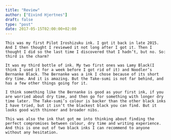 ```yaml
---
title: "Review"
author: ["Eivind Hjertnes"]
draft: false
type: "post"
date: 2017-05-15T02:00:00+02:00
---
```


<div class="HTML">
  <div></div>

<p>

</div>

```text
This was my first Pilot Iroshizuku ink. I got it back in late 2015. And I then thought I reviewed it not long after I got it. Then I thought I did so the last time I discovered that I hadn’t, but no. So: third is the charm?
```

<div class="HTML">
  <div></div>

</p>

</div>

<div class="HTML">
  <div></div>

<p>

</div>

```text
It was my third bottle of ink. My two first ones was Lamy Black(I think I used it for a week before I got rid of it) and Noodler’s Bernanke Black. The Bernanke was a ink I chose because of its short dry time. And it is amazing. But the Take-sumi is not far behind, and has a few other things going for it.
```

<div class="HTML">
  <div></div>

</p>

</div>

<div class="HTML">
  <div></div>

<p>

</div>

```text
I think something like the Bernanke is good as your first ink, if you are worried about dry time, and then go for something with longer dry time later. The Take-sumi’s colour is backer than the other black inks I have tried, but it isn’t the blackest black you can find. But it looks good with thinner and broader nibs.
```

<div class="HTML">
  <div></div>

</p>

</div>

<div class="HTML">
  <div></div>

<p>

</div>

```text
This was also the ink that got me into thinking about finding the perfect compromises between colour, dry time and writing experience. And this is one out of two black inks I can recommend to anyone without any hesitation.
```

<div class="HTML">
  <div></div>

</p>

</div>
